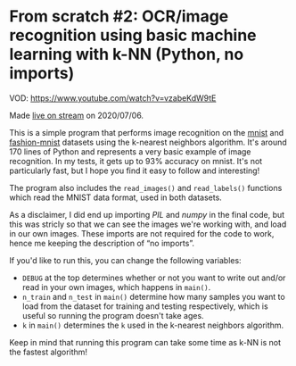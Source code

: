 # From scratch #2: OCR/image recognition using basic machine learning with k-NN (Python, no imports)

VOD: https://www.youtube.com/watch?v=vzabeKdW9tE

Made [live on stream](https://twitch.tv/clumsycomputer) on 2020/07/06.

This is a simple program that performs image recognition on the
[mnist](http://yann.lecun.com/exdb/mnist/)
and
[fashion-mnist](https://github.com/zalandoresearch/fashion-mnist)
datasets using the k-nearest neighbors algorithm. It's around 170 lines of Python and
represents a very basic example of image recognition. In my tests, it gets up to
93% accuracy on mnist. It's not particularly fast, but I hope you
find it easy to follow and interesting!

The program also includes the `read_images()` and `read_labels()` functions which read the
MNIST data format, used in both datasets.

As a disclaimer, I did end up importing _PIL_ and _numpy_ in the final code, but
this was stricly so that we can see the images we're working with, and load in our own images.
These imports are not required for the code to work, hence me keeping the description of
“no imports”.

If you'd like to run this, you can change the following variables:

* `DEBUG` at the top determines whether or not you want to write out and/or read in your own
  images, which happens in `main()`.
* `n_train` and `n_test` in `main()` determine how many samples you want to load from the dataset
  for training and testing respectively, which is useful so running the program doesn't take ages.
* `k` in `main()` determines the `k` used in the k-nearest neighbors algorithm.

Keep in mind that running this program can take some time as k-NN is not the fastest
algorithm!
